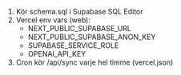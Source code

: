 1) Kör schema.sql i Supabase SQL Editor
2) Vercel env vars (web):
   - NEXT_PUBLIC_SUPABASE_URL
   - NEXT_PUBLIC_SUPABASE_ANON_KEY
   - SUPABASE_SERVICE_ROLE
   - OPENAI_API_KEY
3) Cron kör /api/sync varje hel timme (vercel.json)
